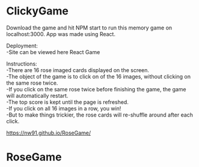 # ClickyGame

Download the game and hit NPM start to run this memory game on localhost:3000. App was made using React.
<br>

Deployment:
<br>
-Site can be viewed here React Game
<br>

Instructions:
<br>
-There are 16 rose imaged cards displayed on the screen.
<br>
-The object of the game is to click on of the 16 images, without clicking on the same rose twice.
<br>
-If you click on the same rose twice before finishing the game, the game will automatically restart.
<br>
-The top score is kept until the page is refreshed.
<br>
-If you click on all 16 images in a row, you win!
<br>
-But to make things trickier, the rose cards will re-shuffle around after each click.

https://nw91.github.io/RoseGame/
# RoseGame
